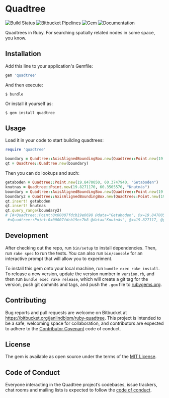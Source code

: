 # Quadtree

![Build Status](https://codebuild.us-east-1.amazonaws.com/badges?uuid=eyJlbmNyeXB0ZWREYXRhIjoidk1aMm1Ya212SjRsU1pVdWNVZ2FRTDVPUXlVM2NsY0dWU2UxL1dEUlh2VTdxdURhcmxRK1JDTGg5OXJxeURKeFRiZXV5VEtTbmRBZCt6bTdDTms1Rm5ZPSIsIml2UGFyYW1ldGVyU3BlYyI6ImlUamttMGtUckZRT0tvM0EiLCJtYXRlcmlhbFNldFNlcmlhbCI6MX0%3D&branch=master)
[![Bitbucket Pipelines](https://img.shields.io/bitbucket/pipelines/janlindblom/ruby-quadtree.png)](https://bitbucket.org/janlindblom/ruby-quadtree)
[![Gem](https://img.shields.io/gem/v/quadtree.png)](https://rubygems.org/gems/quadtree)
[![Documentation](https://img.shields.io/badge/docs-rdoc.info-yellow.png)](http://www.rubydoc.info/gems/quadtree/frames)

Quadtrees in Ruby. For searching spatially related nodes in some space, you know.

## Installation

Add this line to your application's Gemfile:

```ruby
gem 'quadtree'
```

And then execute:

    $ bundle

Or install it yourself as:

    $ gem install quadtree

## Usage

Load it in your code to start building quadtrees:

```ruby
require 'quadtree'

boundary = Quadtree::AxisAlignedBoundingBox.new(Quadtree::Point.new(19.8470050, 60.3747940), 8944.0)
qt = Quadtree::Quadtree.new(boundary)
```

Then you can do lookups and such:

```ruby
getaboden = Quadtree::Point.new(19.8470050, 60.3747940, "Getaboden")
knutnas = Quadtree::Point.new(19.8271170, 60.3505570, "Knutnäs")
boundary = Quadtree::AxisAlignedBoundingBox.new(Quadtree::Point.new(19.8470050, 60.3747940), 8944.0)
boundary2 = Quadtree::AxisAlignedBoundingBox.new(Quadtree::Point.new(19.8470050, 60.3747940), 4472.0)
qt.insert! getaboden
qt.insert! knutnas
qt.query_range(boundary2)
# [#<Quadtree::Point:0x00007fdcb19e0698 @data="Getaboden", @x=19.847005, @y=60.374794>,
 #<Quadtree::Point:0x00007fdcb19ec7b8 @data="Knutnäs", @x=19.827117, @y=60.350557>]
```

## Development

After checking out the repo, run `bin/setup` to install dependencies. Then, run `rake spec` to run the tests. You can also run `bin/console` for an interactive prompt that will allow you to experiment.

To install this gem onto your local machine, run `bundle exec rake install`. To release a new version, update the version number in `version.rb`, and then run `bundle exec rake release`, which will create a git tag for the version, push git commits and tags, and push the `.gem` file to [rubygems.org](https://rubygems.org).

## Contributing

Bug reports and pull requests are welcome on Bitbucket at https://bitbucket.org/janlindblom/ruby-quadtree. This project is intended to be a safe, welcoming space for collaboration, and contributors are expected to adhere to the [Contributor Covenant](http://contributor-covenant.org) code of conduct.

## License

The gem is available as open source under the terms of the [MIT License](https://opensource.org/licenses/MIT).

## Code of Conduct

Everyone interacting in the Quadtree project’s codebases, issue trackers, chat rooms and mailing lists is expected to follow the [code of conduct](https://github.com/[USERNAME]/quadtree/blob/master/CODE_OF_CONDUCT.md).
